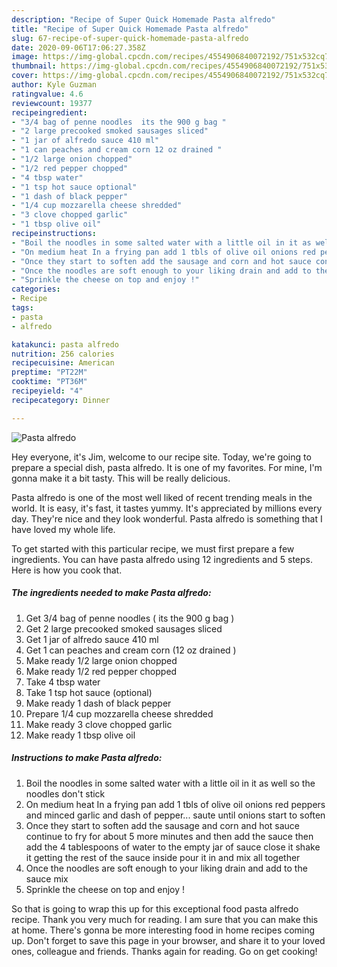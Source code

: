 ```yaml
---
description: "Recipe of Super Quick Homemade Pasta alfredo"
title: "Recipe of Super Quick Homemade Pasta alfredo"
slug: 67-recipe-of-super-quick-homemade-pasta-alfredo
date: 2020-09-06T17:06:27.358Z
image: https://img-global.cpcdn.com/recipes/4554906840072192/751x532cq70/pasta-alfredo-recipe-main-photo.jpg
thumbnail: https://img-global.cpcdn.com/recipes/4554906840072192/751x532cq70/pasta-alfredo-recipe-main-photo.jpg
cover: https://img-global.cpcdn.com/recipes/4554906840072192/751x532cq70/pasta-alfredo-recipe-main-photo.jpg
author: Kyle Guzman
ratingvalue: 4.6
reviewcount: 19377
recipeingredient:
- "3/4 bag of penne noodles  its the 900 g bag "
- "2 large precooked smoked sausages sliced"
- "1 jar of alfredo sauce 410 ml"
- "1 can peaches and cream corn 12 oz drained "
- "1/2 large onion chopped"
- "1/2 red pepper chopped"
- "4 tbsp water"
- "1 tsp hot sauce optional"
- "1 dash of black pepper"
- "1/4 cup mozzarella cheese shredded"
- "3 clove chopped garlic"
- "1 tbsp olive oil"
recipeinstructions:
- "Boil the noodles in some salted water with a little oil in it as well so the noodles don&#39;t stick"
- "On medium heat In a frying pan add 1 tbls of olive oil onions red peppers and minced garlic and dash of pepper... saute until onions start to soften"
- "Once they start to soften add the sausage and corn and hot sauce continue to fry for about 5 more minutes and then add the sauce then add the 4 tablespoons of water to the empty jar of sauce close it shake it getting the rest of the sauce inside pour it in and mix all together"
- "Once the noodles are soft enough to your liking drain and add to the sauce mix"
- "Sprinkle the cheese on top and enjoy !"
categories:
- Recipe
tags:
- pasta
- alfredo

katakunci: pasta alfredo 
nutrition: 256 calories
recipecuisine: American
preptime: "PT22M"
cooktime: "PT36M"
recipeyield: "4"
recipecategory: Dinner

---
```



![Pasta alfredo](https://img-global.cpcdn.com/recipes/4554906840072192/751x532cq70/pasta-alfredo-recipe-main-photo.jpg)

Hey everyone, it's Jim, welcome to our recipe site. Today, we're going to prepare a special dish, pasta alfredo. It is one of my favorites. For mine, I'm gonna make it a bit tasty. This will be really delicious.

Pasta alfredo is one of the most well liked of recent trending meals in the world. It is easy, it's fast, it tastes yummy. It's appreciated by millions every day. They're nice and they look wonderful. Pasta alfredo is something that I have loved my whole life.




To get started with this particular recipe, we must first prepare a few ingredients. You can have pasta alfredo using 12 ingredients and 5 steps. Here is how you cook that.

<!--inarticleads1-->

##### The ingredients needed to make Pasta alfredo:

1. Get 3/4 bag of penne noodles ( its the 900 g bag )
1. Get 2 large precooked smoked sausages sliced
1. Get 1 jar of alfredo sauce 410 ml
1. Get 1 can peaches and cream corn (12 oz drained )
1. Make ready 1/2 large onion chopped
1. Make ready 1/2 red pepper chopped
1. Take 4 tbsp water
1. Take 1 tsp hot sauce (optional)
1. Make ready 1 dash of black pepper
1. Prepare 1/4 cup mozzarella cheese shredded
1. Make ready 3 clove chopped garlic
1. Make ready 1 tbsp olive oil




<!--inarticleads2-->

##### Instructions to make Pasta alfredo:

1. Boil the noodles in some salted water with a little oil in it as well so the noodles don&#39;t stick
1. On medium heat In a frying pan add 1 tbls of olive oil onions red peppers and minced garlic and dash of pepper... saute until onions start to soften
1. Once they start to soften add the sausage and corn and hot sauce continue to fry for about 5 more minutes and then add the sauce then add the 4 tablespoons of water to the empty jar of sauce close it shake it getting the rest of the sauce inside pour it in and mix all together
1. Once the noodles are soft enough to your liking drain and add to the sauce mix
1. Sprinkle the cheese on top and enjoy !




So that is going to wrap this up for this exceptional food pasta alfredo recipe. Thank you very much for reading. I am sure that you can make this at home. There's gonna be more interesting food in home recipes coming up. Don't forget to save this page in your browser, and share it to your loved ones, colleague and friends. Thanks again for reading. Go on get cooking!
